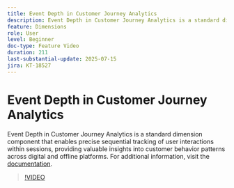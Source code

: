 ```yaml
---
title: Event Depth in Customer Journey Analytics
description: Event Depth in Customer Journey Analytics is a standard dimension component that enables precise sequential tracking of user interactions within sessions, providing valuable insights into customer behavior patterns across digital and offline platforms.
feature: Dimensions
role: User
level: Beginner
doc-type: Feature Video
duration: 211
last-substantial-update: 2025-07-15
jira: KT-18527
---
```


# Event Depth in Customer Journey Analytics

Event Depth in Customer Journey Analytics is a standard dimension component that enables precise sequential tracking of user interactions within sessions, providing valuable insights into customer behavior patterns across digital and offline platforms. For additional information, visit the [documentation](https://experienceleague.adobe.com/en/docs/analytics-platform/using/cja-dataviews/component-reference#standard-dimensions).

>[!VIDEO](https://video.tv.adobe.com/v/3464851/?learn=on&enablevpops)
